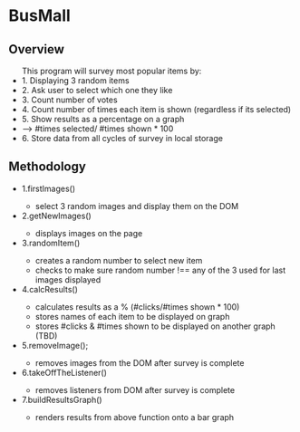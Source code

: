 <h1>BusMall</h1>

<h2>Overview</h2>
<p>
<ul>This program will survey most popular items by:
  <li>1. Displaying 3 random items</li>
  <li>2. Ask user to select which one they like</li>
  <li>3. Count number of votes </li>
  <li>4. Count number of times each item is shown (regardless if its selected)</li>
  <li>5. Show results as a percentage on a graph</li>
    <li>--> #times selected/ #times shown * 100</li>
    <li>6. Store data from all cycles of survey in local storage
</ul>
</p>
<h2>Methodology</h2>
<p><ul>
    <li>1.firstImages()</li>
    <ul><li>select 3 random images and display them on the DOM</li></ul>
    <li>2.getNewImages()</li>
    <ul><li>displays images on the page</li></ul>
    <li>3.randomItem()</li>
    <ul><li>creates a random number to select new item</li>
        <li>checks to make sure random number !== any of the 3 used for last images displayed</li></ul>
    <li>4.calcResults()</li>
    <ul><li>calculates results as a % (#clicks/#times shown * 100)</li>
        <li>stores names of each item to be displayed on graph</li>
        <li>stores #clicks & #times shown to be displayed on another graph (TBD)</li></ul>
    <li>5.removeImage();</li>
    <ul><li>removes images from the DOM after survey is complete</li></ul>
    <li>6.takeOffTheListener()</li>
    <ul><li>removes listeners from DOM after survey is complete</li></ul>
    <li>7.buildResultsGraph()</li>
    <ul><li>renders results from above function onto a bar graph</li></ul>
    </ul>
</p>